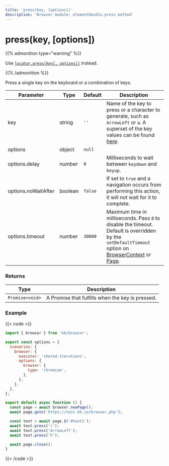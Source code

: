 ```yaml
---
title: 'press(key, [options])'
description: 'Browser module: elementHandle.press method'
---
```


# press(key, [options])

{{% admonition type="warning" %}}

Use [`locator.press(key[, options])`](https://grafana.com/docs/k6/<K6_VERSION>/javascript-api/k6-experimental/browser/locator/press/) instead.

{{% /admonition %}}

Press a single key on the keyboard or a combination of keys.

<TableWithNestedRows>

| Parameter           | Type    | Default | Description                                                                                                                                                                                                                                                                                                                                   |
| ------------------- | ------- | ------- | --------------------------------------------------------------------------------------------------------------------------------------------------------------------------------------------------------------------------------------------------------------------------------------------------------------------------------------------- |
| key                 | string  | `''`    | Name of the key to press or a character to generate, such as `ArrowLeft` or `a`. A superset of the key values can be found [here](https://developer.mozilla.org/en-US/docs/Web/API/UI_Events/Keyboard_event_key_values).                                                                                                                      |
| options             | object  | `null`  |                                                                                                                                                                                                                                                                                                                                               |
| options.delay       | number  | `0`     | Milliseconds to wait between `keydown` and `keyup`.                                                                                                                                                                                                                                                                                           |
| options.noWaitAfter | boolean | `false` | If set to `true` and a navigation occurs from performing this action, it will not wait for it to complete.                                                                                                                                                                                                                                    |
| options.timeout     | number  | `30000` | Maximum time in milliseconds. Pass `0` to disable the timeout. Default is overridden by the `setDefaultTimeout` option on [BrowserContext](https://grafana.com/docs/k6/<K6_VERSION>/javascript-api/k6-experimental/browser/browsercontext/) or [Page](https://grafana.com/docs/k6/<K6_VERSION>/javascript-api/k6-experimental/browser/page/). |

</TableWithNestedRows>

### Returns

| Type            | Description                                      |
| --------------- | ------------------------------------------------ |
| `Promise<void>` | A Promise that fulfills when the key is pressed. |

### Example

{{< code >}}

```javascript
import { browser } from 'k6/browser';

export const options = {
  scenarios: {
    browser: {
      executor: 'shared-iterations',
      options: {
        browser: {
          type: 'chromium',
        },
      },
    },
  },
};

export default async function () {
  const page = await browser.newPage();
  await page.goto('https://test.k6.io/browser.php');

  const text = await page.$('#text1');
  await text.press('i');
  await text.press('ArrowLeft');
  await text.press('h');

  await page.close();
}
```

{{< /code >}}
